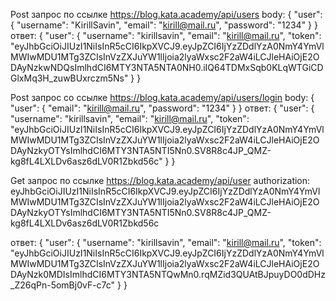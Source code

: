 Post запрос по ссылке https://blog.kata.academy/api/users
body: 
{
"user": {
    "username": "KirillSavin",
    "email": "kirill@mail.ru",
    "password": "1234"
  }
}
ответ:
{
    "user": {
        "username": "kirillsavin",
        "email": "kirill@mail.ru",
        "token": "eyJhbGciOiJIUzI1NiIsInR5cCI6IkpXVCJ9.eyJpZCI6IjYzZDdlYzA0NmY4YmVlMWIwMDU1MTg3ZCIsInVzZXJuYW1lIjoia2lyaWxsc2F2aW4iLCJleHAiOjE2ODAyNzkwNDQsImlhdCI6MTY3NTA5NTA0NH0.iIQ64TDMxSqb0KLqWTGiCDGlxMq3H_zuwBUxrczm5Ns"
    }
}


Post запрос со ссылке https://blog.kata.academy/api/users/login
body:
{
  "user": {
    "email": "kirill@mail.ru",
    "password": "1234"
  }
}
ответ:
{
    "user": {
        "username": "kirillsavin",
        "email": "kirill@mail.ru",
        "token": "eyJhbGciOiJIUzI1NiIsInR5cCI6IkpXVCJ9.eyJpZCI6IjYzZDdlYzA0NmY4YmVlMWIwMDU1MTg3ZCIsInVzZXJuYW1lIjoia2lyaWxsc2F2aW4iLCJleHAiOjE2ODAyNzkyOTYsImlhdCI6MTY3NTA5NTI5Nn0.SV8R8c4JP_QMZ-kg8fL4LXLDv6asz6dLV0R1Zbkd56c"
    }
}




Get запрос по ссылке https://blog.kata.academy/api/user
authorization: eyJhbGciOiJIUzI1NiIsInR5cCI6IkpXVCJ9.eyJpZCI6IjYzZDdlYzA0NmY4YmVlMWIwMDU1MTg3ZCIsInVzZXJuYW1lIjoia2lyaWxsc2F2aW4iLCJleHAiOjE2ODAyNzkyOTYsImlhdCI6MTY3NTA5NTI5Nn0.SV8R8c4JP_QMZ-kg8fL4LXLDv6asz6dLV0R1Zbkd56c

ответ:
{
    "user": {
        "username": "kirillsavin",
        "email": "kirill@mail.ru",
        "token": "eyJhbGciOiJIUzI1NiIsInR5cCI6IkpXVCJ9.eyJpZCI6IjYzZDdlYzA0NmY4YmVlMWIwMDU1MTg3ZCIsInVzZXJuYW1lIjoia2lyaWxsc2F2aW4iLCJleHAiOjE2ODAyNzk0MDIsImlhdCI6MTY3NTA5NTQwMn0.rqMZid3QUAtBJpuyDO0dDHz_Z26qPn-5omBj0vF-c7c"
    }
}
